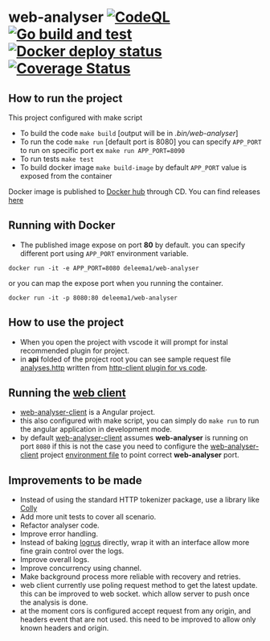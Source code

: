 # web-analyser [![CodeQL](https://github.com/DiLRandI/web-analyser/actions/workflows/codeql.yml/badge.svg?branch=main)](https://github.com/DiLRandI/web-analyser/actions/workflows/codeql.yml)[![Go build and test](https://github.com/DiLRandI/web-analyser/actions/workflows/go.yml/badge.svg)](https://github.com/DiLRandI/web-analyser/actions/workflows/go.yml)[![Docker deploy status](https://github.com/DiLRandI/web-analyser/actions/workflows/docker.yaml/badge.svg)](https://hub.docker.com/r/deleema1/web-analyser)[![Coverage Status](https://coveralls.io/repos/github/DiLRandI/web-analyser/badge.svg?branch=main)](https://coveralls.io/github/DiLRandI/web-analyser?branch=main)

## How to run the project

This project configured with make script

- To build the code `make build` [output will be in *.bin/web-analyser*]
- To run the code `make run` [default port is 8080] you can specify `APP_PORT` to run on specific port ex `make run APP_PORT=8090`
- To run tests `make test`
- To build docker image `make build-image` by default `APP_PORT` value is exposed from the container

Docker image is published to [Docker hub](https://hub.docker.com/r/deleema1/web-analyser) through CD. You can find releases [here](https://github.com/DiLRandI/web-analyser/releases)

## Running with Docker

- The published image expose on port **80** by default. you can specify different port using `APP_PORT` environment variable.

```docker
docker run -it -e APP_PORT=8080 deleema1/web-analyser
```

or you can map the expose port when you running the container.

```docker
docker run -it -p 8080:80 deleema1/web-analyser
```

## How to use the project

- When you open the project with vscode it will prompt for instal recommended plugin for project.
- in **api** folded of the project root you can see sample request file [analyses.http](https://github.com/DiLRandI/web-analyser/blob/main/api/analyses.http) written from [http-client plugin for vs code](https://marketplace.visualstudio.com/items?itemName=humao.rest-client).

## Running the [web client](https://github.com/DiLRandI/web-analyser-client)

- [web-analyser-client](https://github.com/DiLRandI/web-analyser-client) is a Angular project.
- this also configured with make script, you can simply do `make run` to run the angular application in development mode.
- by default  [web-analyser-client](https://github.com/DiLRandI/web-analyser-client) assumes **web-analyser** is running on port `8080` if this is not the case you need to configure the [web-analyser-client](https://github.com/DiLRandI/web-analyser-client) project [environment file](https://github.com/DiLRandI/web-analyser-client/blob/main/src/environments/environment.ts) to point correct **web-analyser** port.

## Improvements to be made

- Instead of using the standard HTTP tokenizer package, use a library like  [Colly](https://github.com/gocolly/colly)
- Add more unit tests to cover all scenario.
- Refactor analyser code.
- Improve error handling.
- Instead of baking [logrus](https://github.com/sirupsen/logrus) directly, wrap it with an interface allow more fine grain control over the logs.
- Improve overall logs.
- Improve concurrency using channel.
- Make background process more reliable with recovery and retries.
- web client currently use poling request method to get the latest update. this can be improved to web socket. which allow server to push once the analysis is done.
- at the moment cors is configured accept request from any origin, and headers event that are not used. this need to be improved to allow only known headers and origin.
